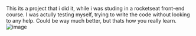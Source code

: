 This its a project that i did it, while i was studing in a rocketseat front-end course. I was actully testing myself, trying to write the code without
looking to any help. Could be way much better, but thats how you really learn.
![image](https://github.com/ghimelcandido/creatingforms/assets/105327320/91c6fae1-7bff-473d-a678-ed97c2045186)
